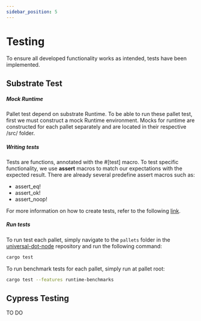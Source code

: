 ```yaml
---
sidebar_position: 5
---
```


# Testing

To ensure all developed functionality works as intended, tests have been implemented.

## Substrate Test

##### Mock Runtime

Pallet test depend on substrate Runtime. To be able to run these pallet test, first we must construct a mock Runtime environment. Mocks for runtime are constructed for each pallet separately and are located in their respective /src/ folder.

##### Writing tests

Tests are functions, annotated with the #[test] macro. To test specific functionality, we use <b>assert</b> macros to match our expectations with the expected result. There are already several predefine assert macros such as:
* assert_eq!
* assert_ok!
* assert_noop!

For more information on how to create tests, refer to the following [link](https://docs.substrate.io/how-to-guides/v3/testing/basics/). 

##### Run tests

To run test each pallet, simply navigate to the `pallets` folder in the [universal-dot-node](https://github.com/UniversalDot/universal-dot-node) repository and run the following command: 

```bash
cargo test
```

To run benchmark tests for each pallet, simply run at pallet root: 

```bash
cargo test --features runtime-benchmarks
```


## Cypress Testing

TO DO

